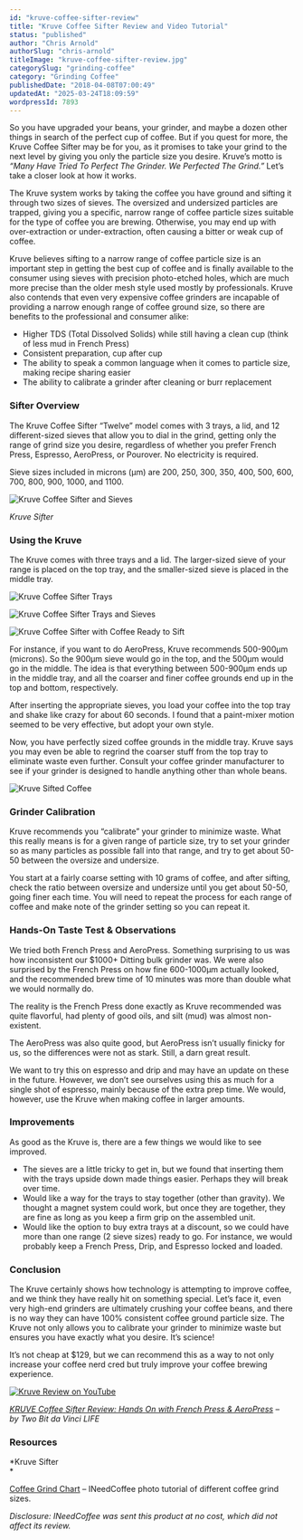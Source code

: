 ```yaml
---
id: "kruve-coffee-sifter-review"
title: "Kruve Coffee Sifter Review and Video Tutorial"
status: "published"
author: "Chris Arnold"
authorSlug: "chris-arnold"
titleImage: "kruve-coffee-sifter-review.jpg"
categorySlug: "grinding-coffee"
category: "Grinding Coffee"
publishedDate: "2018-04-08T07:00:49"
updatedAt: "2025-03-24T18:09:59"
wordpressId: 7893
---
```


So you have upgraded your beans, your grinder, and maybe a dozen other things in search of the perfect cup of coffee. But if you quest for more, the Kruve Coffee Sifter may be for you, as it promises to take your grind to the next level by giving you only the particle size you desire. Kruve’s motto is *“Many Have Tried To Perfect The Grinder. We Perfected The Grind.”* Let’s take a closer look at how it works.

The Kruve system works by taking the coffee you have ground and sifting it through two sizes of sieves. The oversized and undersized particles are trapped, giving you a specific, narrow range of coffee particle sizes suitable for the type of coffee you are brewing. Otherwise, you may end up with over-extraction or under-extraction, often causing a bitter or weak cup of coffee.

Kruve believes sifting to a narrow range of coffee particle size is an important step in getting the best cup of coffee and is finally available to the consumer using sieves with precision photo-etched holes, which are much more precise than the older mesh style used mostly by professionals. Kruve also contends that even very expensive coffee grinders are incapable of providing a narrow enough range of coffee ground size, so there are benefits to the professional and consumer alike:

-   Higher TDS (Total Dissolved Solids) while still having a clean cup (think of less mud in French Press)
-   Consistent preparation, cup after cup
-   The ability to speak a common language when it comes to particle size, making recipe sharing easier
-   The ability to calibrate a grinder after cleaning or burr replacement

### Sifter Overview

The Kruve Coffee Sifter “Twelve” model comes with 3 trays, a lid, and 12 different-sized sieves that allow you to dial in the grind, getting only the range of grind size you desire, regardless of whether you prefer French Press, Espresso, AeroPress, or Pourover. No electricity is required.

Sieve sizes included in microns (μm) are 200, 250, 300, 350, 400, 500, 600, 700, 800, 900, 1000, and 1100.

![Kruve Coffee Sifter and Sieves](P1000254-650x415.jpg)

*Kruve Sifter*

### Using the Kruve

The Kruve comes with three trays and a lid. The larger-sized sieve of your range is placed on the top tray, and the smaller-sized sieve is placed in the middle tray.

![Kruve Coffee Sifter Trays](P1000255-650x554.jpg)

![Kruve Coffee Sifter Trays and Sieves](P1000256-650x502.jpg)

![Kruve Coffee Sifter with Coffee Ready to Sift](P1000257-650x489.jpg)

For instance, if you want to do AeroPress, Kruve recommends 500-900μm (microns). So the 900μm sieve would go in the top, and the 500μm would go in the middle. The idea is that everything between 500-900μm ends up in the middle tray, and all the coarser and finer coffee grounds end up in the top and bottom, respectively.

After inserting the appropriate sieves, you load your coffee into the top tray and shake like crazy for about 60 seconds. I found that a paint-mixer motion seemed to be very effective, but adopt your own style.

Now, you have perfectly sized coffee grounds in the middle tray. Kruve says you may even be able to regrind the coarser stuff from the top tray to eliminate waste even further. Consult your coffee grinder manufacturer to see if your grinder is designed to handle anything other than whole beans.

![Kruve Sifted Coffee](P1000258-2-650x251.jpg)

### Grinder Calibration

Kruve recommends you “calibrate” your grinder to minimize waste. What this really means is for a given range of particle size, try to set your grinder so as many particles as possible fall into that range, and try to get about 50-50 between the oversize and undersize.

You start at a fairly coarse setting with 10 grams of coffee, and after sifting, check the ratio between oversize and undersize until you get about 50-50, going finer each time. You will need to repeat the process for each range of coffee and make note of the grinder setting so you can repeat it.

### Hands-On Taste Test & Observations

We tried both French Press and AeroPress. Something surprising to us was how inconsistent our $1000+ Ditting bulk grinder was. We were also surprised by the French Press on how fine 600-1000μm actually looked, and the recommended brew time of 10 minutes was more than double what we would normally do.

The reality is the French Press done exactly as Kruve recommended was quite flavorful, had plenty of good oils, and silt (mud) was almost non-existent.

The AeroPress was also quite good, but AeroPress isn’t usually finicky for us, so the differences were not as stark. Still, a darn great result.

We want to try this on espresso and drip and may have an update on these in the future. However, we don’t see ourselves using this as much for a single shot of espresso, mainly because of the extra prep time. We would, however, use the Kruve when making coffee in larger amounts.

### Improvements

As good as the Kruve is, there are a few things we would like to see improved.

-   The sieves are a little tricky to get in, but we found that inserting them with the trays upside down made things easier. Perhaps they will break over time.
-   Would like a way for the trays to stay together (other than gravity). We thought a magnet system could work, but once they are together, they are fine as long as you keep a firm grip on the assembled unit.
-   Would like the option to buy extra trays at a discount, so we could have more than one range (2 sieve sizes) ready to go. For instance, we would probably keep a French Press, Drip, and Espresso locked and loaded.

### Conclusion

The Kruve certainly shows how technology is attempting to improve coffee, and we think they have really hit on something special. Let’s face it, even very high-end grinders are ultimately crushing your coffee beans, and there is no way they can have 100% consistent coffee ground particle size. The Kruve not only allows you to calibrate your grinder to minimize waste but ensures you have exactly what you desire. It’s science!

It’s not cheap at $129, but we can recommend this as a way to not only increase your coffee nerd cred but truly improve your coffee brewing experience.

[![Kruve Review on YouTube](KruveReviewThumb4s-1-650x366.jpg)](https://www.youtube.com/watch?v=18kTfkdxkbk)

*[KRUVE Coffee Sifter Review: Hands On with French Press & AeroPress](https://www.youtube.com/watch?v=18kTfkdxkbk) – by Two Bit da Vinci LIFE*

### Resources

*Kruve Sifter  
*

[Coffee Grind Chart](http://ineedcoffee.com/coffee-grind-chart/) – INeedCoffee photo tutorial of different coffee grind sizes.

*Disclosure: INeedCoffee was sent this product at no cost, which did not affect its review.*